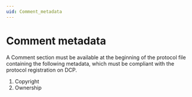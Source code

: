 ```yaml
---
uid: Comment_metadata
---
```


# Comment metadata

A Comment section must be available at the beginning of the protocol file containing the following metadata, which must be compliant with the protocol registration on DCP.

1. Copyright
1. Ownership
